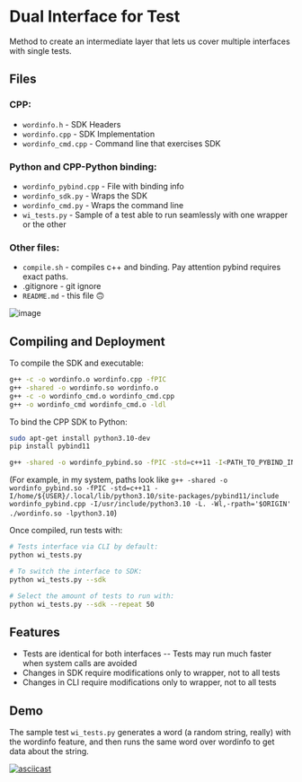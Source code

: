 
# Dual Interface for Test

Method to create an intermediate layer that lets us cover multiple interfaces with single tests.

## Files

### CPP:
* `wordinfo.h` - SDK Headers
* `wordinfo.cpp` - SDK Implementation
* `wordinfo_cmd.cpp` - Command line that exercises SDK

### Python and CPP-Python binding:
* `wordinfo_pybind.cpp` - File with binding info
* `wordinfo_sdk.py` - Wraps the SDK
* `wordinfo_cmd.py` - Wraps the command line
* `wi_tests.py` - Sample of a test able to run seamlessly with one wrapper or the other

### Other files:
* `compile.sh` - compiles c++ and binding. Pay attention pybind requires exact paths.
* .gitignore - git ignore
* `README.md` - this file 🙃

![image](https://github.com/sgershon/InterfacedTests/assets/10831143/25ead45c-bb8f-472b-83fc-1173014218da)

## Compiling and Deployment

To compile the SDK and executable:

```bash
g++ -c -o wordinfo.o wordinfo.cpp -fPIC
g++ -shared -o wordinfo.so wordinfo.o
g++ -c -o wordinfo_cmd.o wordinfo_cmd.cpp
g++ -o wordinfo_cmd wordinfo_cmd.o -ldl
```

To bind the CPP SDK to Python:

```bash
sudo apt-get install python3.10-dev
pip install pybind11

g++ -shared -o wordinfo_pybind.so -fPIC -std=c++11 -I<PATH_TO_PYBIND_INCLUDES> wordinfo_pybind.cpp -I<PATH_TO_PYTHON_INCLUDES> -L. -Wl,-rpath='$ORIGIN' <PATH_TO_WORDINFO_SO> -lpython3.10
```

(For example, in my system, paths look like `g++ -shared -o wordinfo_pybind.so -fPIC -std=c++11 -I/home/${USER}/.local/lib/python3.10/site-packages/pybind11/include wordinfo_pybind.cpp -I/usr/include/python3.10 -L. -Wl,-rpath='$ORIGIN' ./wordinfo.so -lpython3.10`)

Once compiled, run tests with:
```bash
# Tests interface via CLI by default:
python wi_tests.py

# To switch the interface to SDK:
python wi_tests.py --sdk

# Select the amount of tests to run with:
python wi_tests.py --sdk --repeat 50
```

## Features

- Tests are identical for both interfaces
-- Tests may run much faster when system calls are avoided
- Changes in SDK require modifications only to wrapper, not to all tests
- Changes in CLI require modifications only to wrapper, not to all tests

## Demo

The sample test `wi_tests.py` generates a word (a random string, really) with the wordinfo feature, and then runs the same word over wordinfo to get data about the string.

[![asciicast](https://asciinema.org/a/C23FovFzQHUv9Gzmzt79VtuXX.svg)](https://asciinema.org/a/C23FovFzQHUv9Gzmzt79VtuXX)
